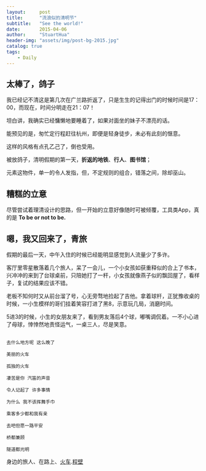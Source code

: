 ```yaml
---
layout:     post
title:      "流浪似的清明节"
subtitle:   "See the world!"
date:       2015-04-06
author:     "StuartHua"
header-img: "assets/img/post-bg-2015.jpg"
catalog: true
tags:
    - Daily
---
```


## 太棒了，鸽子

我已经记不清这是第几次在广兰路折返了，只是生生的记得出门的时候时间是17：00，而现在，时间分明走在21：07！

<!-- more -->

坦白讲，我确实已经慵懒地要睡着了，如果对面坐的妹子不漂亮的话。

能预见的是，匆忙定行程赶往杭州，即便是轻身徒步，未必有此刻的惬意。

这样的风格有点孔乙己了，倒也受用。

被放鸽子，清明假期的第一天，**折返的地铁**、**行人**、**图书馆**；

元素这物件，单一的令人发指，但，不定规则的组合，错落之间，除却巫山。

## 糟糕的立意

尽管尝试着理清设计的思路，但一开始的立意好像随时可被倾覆，工具类App，真的是 **To be or not to be.**

## 嗯，我又回来了，青旅

假期的最后一天，中午入住的时候已经能明显感觉到人流量少了多许。

客厅里零星散落着几个旅人，呆了一会儿，一个小女孩如获重释似的合上了书本，兴冲冲的来到了台球桌前，只陪她打了一杆，小女孩就像燕子似的飘回屋了，看样子，复试的结果应该不错。

老板不知何时又从前台溜了号，心无旁骛地捡起了吉他。拿着球杆，正犹豫收桌的时候，一小生模样的哥们挂着笑容打进了黑8，示意玩几局，消磨时间。

5进3的时候，小生的女朋友来了，看到男友落后4个球，嘟嘴调侃着。一不小心进了母球，悻悻然地责怪运气，一桌三人，尽是笑意。

```

去什么地方呢 这么晚了

美丽的火车

孤独的火车

凄苦是你 汽笛的声音

令人记起了 许多事情

为什么 我不该挥舞手巾

乘客多少都和我有亲

去吧但愿一路平安

桥都兼顾

隧道都光明

```

身边的旅人、在路上、[火车](http://www.xiami.com/song/1773622540?spm=a1z1s.3521865.23309997.1.xH6fO5).[程壁](https://site.douban.com/chengbi/)
